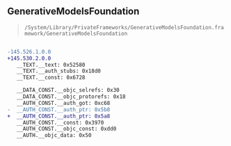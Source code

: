 ## GenerativeModelsFoundation

> `/System/Library/PrivateFrameworks/GenerativeModelsFoundation.framework/GenerativeModelsFoundation`

```diff

-145.526.1.0.0
+145.530.2.0.0
   __TEXT.__text: 0x52580
   __TEXT.__auth_stubs: 0x18d0
   __TEXT.__const: 0x6728

   __DATA_CONST.__objc_selrefs: 0x30
   __DATA_CONST.__objc_protorefs: 0x18
   __AUTH_CONST.__auth_got: 0xc68
-  __AUTH_CONST.__auth_ptr: 0x5b8
+  __AUTH_CONST.__auth_ptr: 0x5a8
   __AUTH_CONST.__const: 0x3970
   __AUTH_CONST.__objc_const: 0xdd0
   __AUTH.__objc_data: 0x50

```
